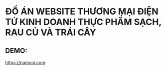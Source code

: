# ĐỒ ÁN WEBSITE THƯƠNG MẠI ĐIỆN TỬ KINH DOANH THỰC PHẨM SẠCH, RAU CỦ VÀ TRÁI CÂY

## DEMO:

https://namcoi.com
